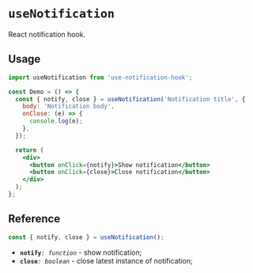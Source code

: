 # `useNotification`

React notification hook.

## Usage

```jsx
import useNotification from 'use-notification-hook';

const Demo = () => {
  const { notify, close } = useNotification('Notification title', {
    body: 'Notification body',
    onClose: (e) => {
      console.log(e);
    },
  });

  return (
    <div>
      <button onClick={notify}>Show notification</button>
      <button onClick={close}>Close notification</button>
    </div>
  );
};
```

## Reference

```ts
const { notify, close } = useNotification();
```

- **`notify`**_`: function`_ - show notification;
- **`close`**_`: boolean`_ - close latest instance of notification;
